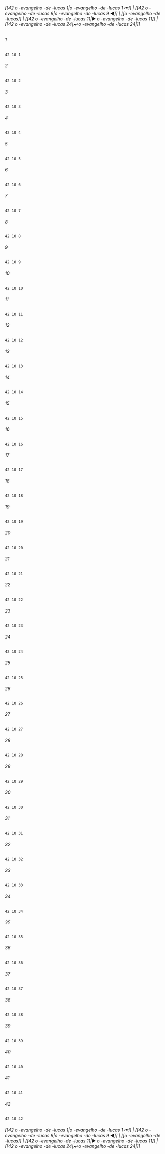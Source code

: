 
###### [[42 o -evangelho -de -lucas 1|o -evangelho -de -lucas 1 ⏮]] | [[42 o -evangelho -de -lucas 9|o -evangelho -de -lucas 9 ◀]] | [[o -evangelho -de -lucas]] | [[42 o -evangelho -de -lucas 11|▶ o -evangelho -de -lucas 11]] | [[42 o -evangelho -de -lucas 24|⏭ o -evangelho -de -lucas 24|]]

###### 1
``` verse
42 10 1 
```
###### 2
``` verse
42 10 2 
```
###### 3
``` verse
42 10 3 
```
###### 4
``` verse
42 10 4 
```
###### 5
``` verse
42 10 5 
```
###### 6
``` verse
42 10 6 
```
###### 7
``` verse
42 10 7 
```
###### 8
``` verse
42 10 8 
```
###### 9
``` verse
42 10 9 
```
###### 10
``` verse
42 10 10 
```
###### 11
``` verse
42 10 11 
```
###### 12
``` verse
42 10 12 
```
###### 13
``` verse
42 10 13 
```
###### 14
``` verse
42 10 14 
```
###### 15
``` verse
42 10 15 
```
###### 16
``` verse
42 10 16 
```
###### 17
``` verse
42 10 17 
```
###### 18
``` verse
42 10 18 
```
###### 19
``` verse
42 10 19 
```
###### 20
``` verse
42 10 20 
```
###### 21
``` verse
42 10 21 
```
###### 22
``` verse
42 10 22 
```
###### 23
``` verse
42 10 23 
```
###### 24
``` verse
42 10 24 
```
###### 25
``` verse
42 10 25 
```
###### 26
``` verse
42 10 26 
```
###### 27
``` verse
42 10 27 
```
###### 28
``` verse
42 10 28 
```
###### 29
``` verse
42 10 29 
```
###### 30
``` verse
42 10 30 
```
###### 31
``` verse
42 10 31 
```
###### 32
``` verse
42 10 32 
```
###### 33
``` verse
42 10 33 
```
###### 34
``` verse
42 10 34 
```
###### 35
``` verse
42 10 35 
```
###### 36
``` verse
42 10 36 
```
###### 37
``` verse
42 10 37 
```
###### 38
``` verse
42 10 38 
```
###### 39
``` verse
42 10 39 
```
###### 40
``` verse
42 10 40 
```
###### 41
``` verse
42 10 41 
```
###### 42
``` verse
42 10 42 
```

###### [[42 o -evangelho -de -lucas 1|o -evangelho -de -lucas 1 ⏮]] | [[42 o -evangelho -de -lucas 9|o -evangelho -de -lucas 9 ◀]] | [[o -evangelho -de -lucas]] | [[42 o -evangelho -de -lucas 11|▶ o -evangelho -de -lucas 11]] | [[42 o -evangelho -de -lucas 24|⏭ o -evangelho -de -lucas 24|]]

